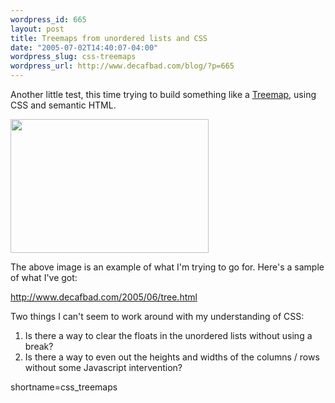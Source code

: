 ```yaml
--- 
wordpress_id: 665
layout: post
title: Treemaps from unordered lists and CSS
date: "2005-07-02T14:40:07-04:00"
wordpress_slug: css-treemaps
wordpress_url: http://www.decafbad.com/blog/?p=665
---
```

Another little test, this time trying to build something like a [Treemap][treemap], using CSS and semantic HTML.

<a href="http://www.cs.umd.edu/hcil/treemap-history/"><img src="http://www.cs.umd.edu/hcil/treemap-history/treeviz.gif" width="317" height="214" /></a>

The above image is an example of what I'm trying to go for.  Here's a sample of what I've got:

<a href="http://www.decafbad.com/2005/06/tree.html">http://www.decafbad.com/2005/06/tree.html</a>

Two things I can't seem to work around with my understanding of CSS:

1. Is there a way to clear the floats in the unordered lists without using a break?
2. Is there a way to even out the heights and widths of the columns / rows without some Javascript intervention?

[treemap]: http://www.cs.umd.edu/hcil/treemap-history/
[tree]: http://www.decafbad.com/2005/06/tree.html
<!--more-->
shortname=css_treemaps
